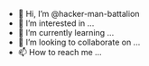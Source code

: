 - 👋 Hi, I’m @hacker-man-battalion
- 👀 I’m interested in ...
- 🌱 I’m currently learning ...
- 💞️ I’m looking to collaborate on ...
- 📫 How to reach me ...

<!---
hacker-man-battalion/hacker-man-battalion is a ✨ special ✨ repository because its `README.md` (this file) appears on your GitHub profile.
You can click the Preview link to take a look at your changes.
--->
